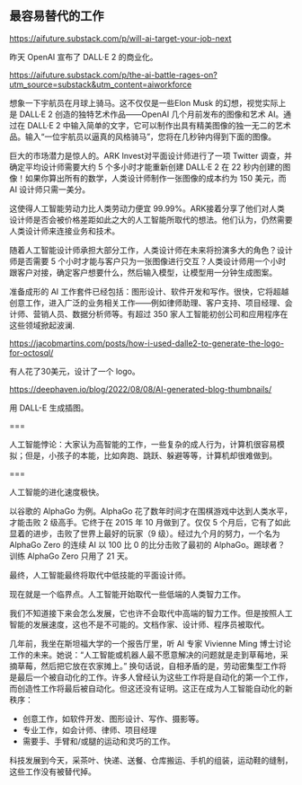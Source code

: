 ## 最容易替代的工作

https://aifuture.substack.com/p/will-ai-target-your-job-next

昨天 OpenAI 宣布了 DALL·E 2 的商业化。

https://aifuture.substack.com/p/the-ai-battle-rages-on?utm_source=substack&utm_content=aiworkforce

想象一下宇航员在月球上骑马。这不仅仅是一些Elon Musk 的幻想，视觉实际上是 DALL·E 2 创造的独特艺术作品——OpenAI 几个月前发布的图像和艺术 AI。通过在 DALL·E 2 中输入简单的文字，它可以制作出具有精美图像的独一无二的艺术品。输入“一位宇航员以逼真的风格骑马”，您将在几秒钟内得到下面的图像。

巨大的市场潜力是惊人的。ARK Invest对平面设计师进行了一项 Twitter 调查，并确定平均设计师需要大约 5 个多小时才能重新创建 DALL·E 2 在 22 秒内创建的图像！如果你算出所有的数学，人类设计师制作一张图像的成本约为 150 美元，而 AI 设计师只需一美分。 

这使得人工智能劳动力比人类劳动力便宜 99.99%。ARK接着分享了他们对人类设计师是否会被价格差距如此之大的人工智能所取代的想法。他们认为，仍然需要人类设计师来连接业务和技术。 

随着人工智能设计师承担大部分工作，人类设计师在未来将扮演多大的角色？设计师是否需要 5 个小时才能与客户只为一张图像进行交互？人类设计师用一个小时跟客户对接，确定客户想要什么，然后输入模型，让模型用一分钟生成图案。

准备成形的 AI 工作套件已经包括：图形设计、软件开发和写作。很快，它将超越创意工作，进入广泛的业务相关工作——例如律师助理、客户支持、项目经理、会计师、营销人员、数据分析师等。有超过 350 家人工智能初创公司和应用程序在这些领域掀起波澜.

https://jacobmartins.com/posts/how-i-used-dalle2-to-generate-the-logo-for-octosql/

有人花了30美元，设计了一个 logo。

https://deephaven.io/blog/2022/08/08/AI-generated-blog-thumbnails/

用 DALL-E 生成插图。

===

人工智能悖论：大家认为高智能的工作，一些复杂的成人行为，计算机很容易模拟；但是，小孩子的本能，比如奔跑、跳跃、躲避等等，计算机却很难做到。

===

人工智能的进化速度极快。

以谷歌的 AlphaGo 为例。AlphaGo 花了数年时间才在围棋游戏中达到人类水平，才能击败 2 级高手。它终于在 2015 年 10 月做到了。仅仅 5 个月后，它有了如此显着的进步，击败了世界上最好的玩家（9 级）。经过九个月的努力，一个名为 AlphaGo Zero 的连续 AI 以 100 比 0 的比分击败了最初的 AlphaGo。踢球者？训练 AlphaGo Zero 只用了 21 天。 

最终，人工智能最终将取代中低技能的平面设计师。

现在就是一个临界点。人工智能开始取代一些低端的人类智力工作。

我们不知道接下来会怎么发展，它也许不会取代中高端的智力工作。但是按照人工智能的发展速度，这也不是不可能的。文档作家、设计师、程序员被取代。

几年前，我坐在斯坦福大学的一个报告厅里，听 AI 专家 Vivienne Ming 博士讨论工作的未来。她说：“人工智能或机器人最不愿意解决的问题就是走到草莓地，采摘草莓，然后把它放在农家摊上。” 换句话说，自相矛盾的是，劳动密集型工作将是最后一个被自动化的工作。许多人曾经认为这些工作将是自动化的第一个工作，而创造性工作将最后被自动化。但这还没有证明。这正在成为人工智能自动化的新秩序：

- 创意工作，如软件开发、图形设计、写作、摄影等。
- 专业工作，如会计师、律师、项目经理
- 需要手、手臂和/或腿的运动和灵巧的工作。

科技发展到今天，采茶叶、快递、送餐、仓库搬运、手机的组装，运动鞋的缝制，这些工作没有被替代掉。